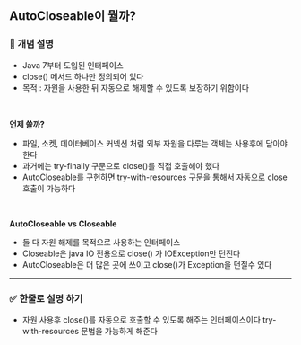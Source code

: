 ## AutoCloseable이 뭘까?

### 🧠 개념 설명
- Java 7부터 도입된 인터페이스
- close() 메서드 하나만 정의되어 있다
- 목적 : 자원을 사용한 뒤 자동으로 해제할 수 있도록 보장하기 위함이다

<br/>

**언제 쓸까?**
- 파일, 소켓, 데이터베이스 커넥션 처럼 외부 자원을 다루는 객체는 사용후에 닫아야한다
- 과거에는 try-finally 구문으로 close()를 직접 호출해야 했다
- AutoCloseable를 구현하면 try-with-resources 구문을 통해서 자동으로 close 호출이 가능하다

<br/>

**AutoCloseable vs Closeable**
- 둘 다 자원 해제를 목적으로 사용하는 인터페이스
- Closeable은 java IO 전용으로 close() 가 IOException만 던진다
- AutoCloseable은 더 많은 곳에 쓰이고 close()가 Exception을 던질수 있다

---
### ✅ 한줄로 설명 하기
- 자원 사용후 close()를 자동으로 호출할 수 있도록 해주는 인터페이스이다 try-with-resources 문법을 가능하게 해준다
